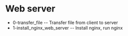 # Web server
- 0-transfer_file -- Transfer file from client to server
- 1-install_nginx_web_server -- Install nginx, run nginx
